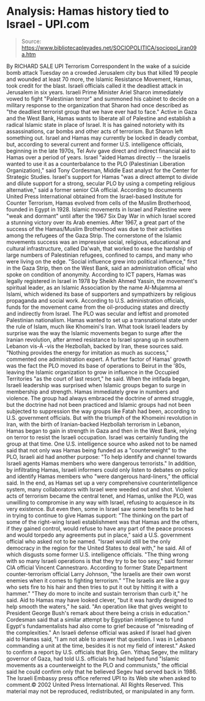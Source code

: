 # Analysis: Hamas history tied to Israel - UPI.com

> Source: https://www.bibliotecapleyades.net/SOCIOPOLITICA/sociopol_iran09a.htm

By RICHARD SALE
UPI Terrorism Correspondent
In the wake of a suicide bomb attack Tuesday on a crowded Jerusalem city bus that killed 19 people and wounded at least 70 more, the Islamic Resistance Movement,
Hamas, took credit for the blast.
Israeli officials called it the deadliest attack in Jerusalem in six years.
Israeli Prime Minister
Ariel Sharon immediately vowed to fight "Palestinian terror" and summoned his cabinet to decide on a military response to the organization that Sharon had once described as "the deadliest terrorist group that we have ever had to face."
Active in Gaza and the West Bank,
Hamas wants to liberate all of Palestine and establish a radical Islamic state in place of
Israel. It is has gained notoriety with its assassinations, car bombs and other acts of terrorism.
But Sharon left something out.
Israel and
Hamas may currently be locked in deadly combat, but, according to several current and former U.S. intelligence officials, beginning in the late 1970s, Tel Aviv gave direct and indirect financial aid to
Hamas over a period of years.
Israel "aided
Hamas directly -- the Israelis wanted to use it as a counterbalance to the PLO (Palestinian Liberation Organization)," said Tony Cordesman, Middle East analyst for the Center for Strategic Studies.
Israel's support for
Hamas "was a direct attempt to divide and dilute support for a strong, secular PLO by using a competing religious alternative," said a former senior CIA official.
According to documents United Press International obtained from the
Israel-based Institute for Counter Terrorism,
Hamas evolved from cells of the
Muslim Brotherhood, founded in Egypt in 1928. Islamic movements in
Israel and Palestine were "weak and dormant" until after the 1967 Six Day War in which
Israel scored a stunning victory over its Arab enemies.
After 1967, a great part of the success of the
Hamas/Muslim Brotherhood was due to their activities among the refugees of the Gaza Strip. The cornerstone of the Islamic movements success was an impressive social, religious, educational and cultural infrastructure, called Da'wah, that worked to ease the hardship of large numbers of Palestinian refugees, confined to camps, and many who were living on the edge.
"Social influence grew into political influence," first in the Gaza Strip, then on the West Bank, said an administration official who spoke on condition of anonymity.
According to ICT papers,
Hamas was legally registered in
Israel in 1978 by Sheikh Ahmed Yassin, the movement's spiritual leader, as an Islamic Association by the name Al-Mujamma al Islami, which widened its base of supporters and sympathizers by religious propaganda and social work.
According to U.S. administration officials, funds for the movement came from the oil-producing states and directly and indirectly from
Israel. The PLO was secular and leftist and promoted Palestinian nationalism.
Hamas wanted to set up a transnational state under the rule of Islam, much like Khomeini's Iran.
What took Israeli leaders by surprise was the way the Islamic movements began to surge after the Iranian revolution, after armed resistance to
Israel sprang up in southern Lebanon vis-Ã -vis the Hezbollah, backed by Iran, these sources said.
"Nothing provides the energy for imitation as much as success," commented one administration expert.
A further factor of
Hamas' growth was the fact the PLO moved its base of operations to Beirut in the '80s, leaving the Islamic organization to grow in influence in the Occupied Territories "as the court of last resort," he said.
When the intifada began, Israeli leadership was surprised when Islamic groups began to surge in membership and strength.
Hamas immediately grew in numbers and violence. The group had always embraced the doctrine of armed struggle, but the doctrine had not been practiced and Islamic groups had not been subjected to suppression the way groups like Fatah had been, according to U.S. government officials.
But with the triumph of the Khomeini revolution in Iran, with the birth of Iranian-backed Hezbollah terrorism in Lebanon,
Hamas began to gain in strength in Gaza and then in the West Bank, relying on terror to resist the Israeli occupation.
Israel was certainly
funding the group at that time. One U.S. intelligence source who asked not to be named said that not only was
Hamas being funded as a "counterweight" to the PLO, Israeli aid had another purpose: "To help identify and channel towards Israeli agents
Hamas members who were dangerous terrorists."
In addition, by infiltrating
Hamas, Israeli informers could only listen to debates on policy and identify
Hamas members who "were dangerous hard-liners," the official said.
In the end, as
Hamas set up a very comprehensive counterintelligence system, many collaborators with
Israel were weeded out and shot. Violent acts of terrorism became the central tenet, and
Hamas, unlike the PLO, was unwilling to compromise in any way with
Israel, refusing to acquiesce in its very existence.
But even then, some in
Israel saw some benefits to be had in trying to continue to give
Hamas support: "The thinking on the part of some of the right-wing Israeli establishment was that
Hamas and the others, if they gained control, would refuse to have any part of the peace process and would torpedo any agreements put in place," said a U.S. government official who asked not to be named.
"Israel would still be the only democracy in the region for the United States to deal with," he said.
All of which disgusts some former U.S. intelligence officials.
"The thing wrong with so many Israeli operations is that they try to be too sexy," said former CIA official Vincent Cannestraro.
According to former State Department counter-terrorism official Larry Johnson, "the Israelis are their own worst enemies when it comes to fighting terrorism."
"The Israelis are like a guy who sets fire to his hair and then tries to put it out by hitting it with a hammer."
"They do more to incite and sustain terrorism than curb it," he said.
Aid to
Hamas may have looked clever, "but it was hardly designed to help smooth the waters," he said. "An operation like that gives weight to President George Bush's remark about there being a crisis in education."
Cordesman said that a similar attempt by Egyptian intelligence to fund Egypt's fundamentalists had also come to grief because of "misreading of the complexities."
An Israeli defense official was asked if Israel had given aid to Hamas said, "I am not able to answer that question. I was in Lebanon commanding a unit at the time, besides it is not my field of interest."
Asked to confirm a report by U.S. officials that Brig. Gen.
Yithaq Segev, the military governor of Gaza, had told U.S. officials he had helped fund "Islamic movements as a counterweight to the PLO and communists," the official said he could confirm only that he believed Segev had served back in 1986.
The Israeli Embassy press office referred UPI to its Web site when asked to comment.© 2002 United Press International. All Rights Reserved.
This material may not be reproduced, redistributed, or manipulated in any form.
